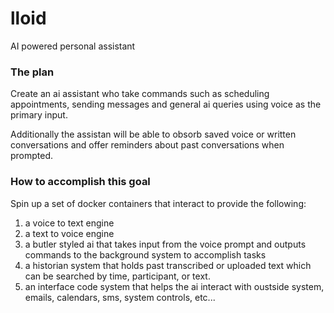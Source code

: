 # lloid
AI powered personal assistant

### The plan
Create an ai assistant who take commands such as scheduling appointments, sending messages and general ai queries using voice as the primary input.

Additionally the assistan will be able to obsorb saved voice or written conversations and offer reminders about past conversations when prompted.

### How to accomplish this goal
Spin up a set of docker containers that interact to provide the following:
1. a voice to text engine
2. a text to voice engine
3. a butler styled ai that takes input from the voice prompt and outputs commands to the background system to accomplish tasks
4. a historian system that holds past transcribed or uploaded text which can be searched by time, participant, or text.
5. an interface code system that helps the ai interact with oustside system, emails, calendars, sms, system controls, etc...